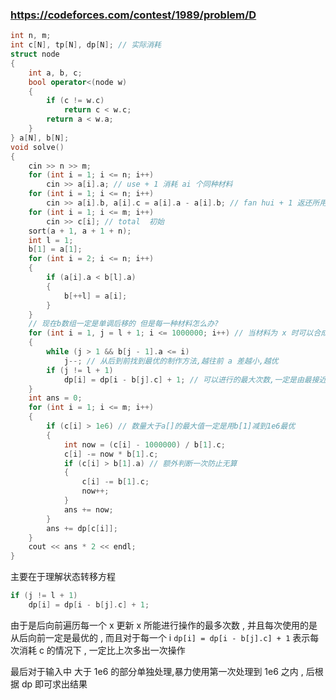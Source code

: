 ### https://codeforces.com/contest/1989/problem/D

```cpp
int n, m;
int c[N], tp[N], dp[N]; // 实际消耗
struct node
{
    int a, b, c;
    bool operator<(node w)
    {
        if (c != w.c)
            return c < w.c;
        return a < w.a;
    }
} a[N], b[N];
void solve()
{
    cin >> n >> m;
    for (int i = 1; i <= n; i++)
        cin >> a[i].a; // use + 1 消耗 ai 个同种材料
    for (int i = 1; i <= n; i++)
        cin >> a[i].b, a[i].c = a[i].a - a[i].b; // fan hui + 1 返还所用的材料
    for (int i = 1; i <= m; i++)
        cin >> c[i]; // total  初始
    sort(a + 1, a + 1 + n);
    int l = 1;
    b[1] = a[1];
    for (int i = 2; i <= n; i++)
    {
        if (a[i].a < b[l].a)
        {
            b[++l] = a[i];
        }
    }
    // 现在b数组一定是单调后移的 但是每一种材料怎么办?
    for (int i = 1, j = l + 1; i <= 1000000; i++) // 当材料为 x 时可以合成的最大次数
    {
        while (j > 1 && b[j - 1].a <= i)
            j--; // 从后到前找到最优的制作方法,越往前 a 差越小,越优
        if (j != l + 1)
            dp[i] = dp[i - b[j].c] + 1; // 可以进行的最大次数,一定是由最接近的开始计算的,在同一个 b 的情况下,i 比 i - c 多一次
    }
    int ans = 0;
    for (int i = 1; i <= m; i++)
    {
        if (c[i] > 1e6) // 数量大于a[]的最大值一定是用b[1]减到1e6最优
        {
            int now = (c[i] - 1000000) / b[1].c;
            c[i] -= now * b[1].c;
            if (c[i] > b[1].a) // 额外判断一次防止无算
            {
                c[i] -= b[1].c;
                now++;
            }
            ans += now;
        }
        ans += dp[c[i]];
    }
    cout << ans * 2 << endl;
}
```



主要在于理解状态转移方程 

```cpp
if (j != l + 1)
	dp[i] = dp[i - b[j].c] + 1;
```

由于是后向前遍历每一个 x 更新 x 所能进行操作的最多次数 , 并且每次使用的是从后向前一定是最优的 , 而且对于每一个 i `dp[i] = dp[i - b[j].c] + 1` 表示每次消耗 c 的情况下 , 一定比上次多出一次操作

最后对于输入中 大于 1e6 的部分单独处理,暴力使用第一次处理到 1e6 之内 , 后根据 dp 即可求出结果